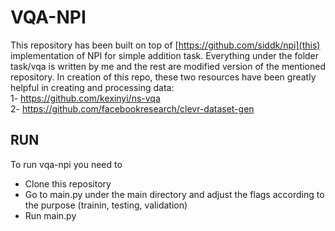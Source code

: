 # VQA-NPI
This repository has been built on top of [https://github.com/siddk/npi](this) implementation of NPI for simple addition task. Everything under the folder task/vqa is written by me and the rest are modified version of the mentioned repository. In creation of this repo, these two resources have been greatly helpful in creating and processing data:<br/>
1- https://github.com/kexinyi/ns-vqa  <br/>
2- https://github.com/facebookresearch/clevr-dataset-gen <br/>
## RUN
To run vqa-npi you need to <br/>
* Clone this repository
* Go to main.py under the main directory and adjust the flags according to the purpose (trainin, testing, validation)
* Run main.py
